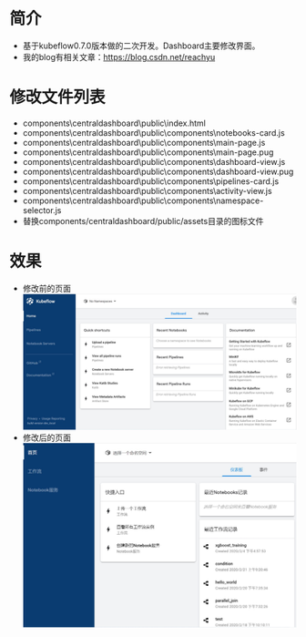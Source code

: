 # 简介
* 基于kubeflow0.7.0版本做的二次开发。Dashboard主要修改界面。
* 我的blog有相关文章：https://blog.csdn.net/reachyu

# 修改文件列表
* components\centraldashboard\public\index.html
* components\centraldashboard\public\components\notebooks-card.js
* components\centraldashboard\public\components\main-page.js
* components\centraldashboard\public\components\main-page.pug
* components\centraldashboard\public\components\dashboard-view.js
* components\centraldashboard\public\components\dashboard-view.pug
* components\centraldashboard\public\components\pipelines-card.js
* components\centraldashboard\public\components\activity-view.js
* components\centraldashboard\public\components\namespace-selector.js
* 替换components/centraldashboard/public/assets目录的图标文件

# 效果
* 修改前的页面  
![image](https://raw.githubusercontent.com/reachyu/kubeflow-0.7.0/master/img/shy-old.jpg)
* 修改后的页面  
![image](https://raw.githubusercontent.com/reachyu/kubeflow-0.7.0/master/img/shy-new.jpg)

